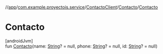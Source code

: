 //[app](../../../../index.md)/[com.example.proyectois.service](../../index.md)/[ContactoClient](../index.md)/[Contacto](index.md)/[Contacto](-contacto.md)

# Contacto

[androidJvm]\
fun [Contacto](-contacto.md)(name: [String](https://kotlinlang.org/api/latest/jvm/stdlib/kotlin/-string/index.html)? = null, phone: [String](https://kotlinlang.org/api/latest/jvm/stdlib/kotlin/-string/index.html)? = null, id: [String](https://kotlinlang.org/api/latest/jvm/stdlib/kotlin/-string/index.html)? = null)
